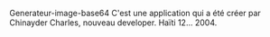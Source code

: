 Generateur-image-base64
C'est une application qui a été créer par Chinayder Charles, nouveau developer.
Haïti 12... 2004.

